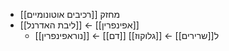 - מחזק [[רכיבים אוטונומיים]]
- [[ליבת האדרנל]] ← [[אפינפרין]]
	- [[נוראפינפרין]] ← [[דם]] ל[[שרירים]] ← [[גלוקוז]]